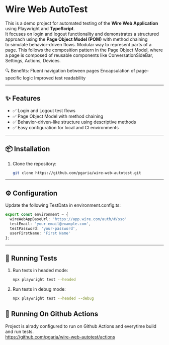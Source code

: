 # Wire Web AutoTest

This is a demo project for automated testing of the **Wire Web Application** using Playwright and **TypeScript**.  
It focuses on login and logout functionality and demonstrates a structured approach using the **Page Object Model (POM)** with method chaining  
to simulate behavior-driven flows.
Modular way to represent parts of a page. This follows the composition pattern in the Page Object Model, where a page is composed of reusable components like ConversationSideBar, Settings, Actions, Devices.

🔍 Benefits:
Fluent navigation between pages
Encapsulation of page-specific logic
Improved test readability

---

## ✨ Features

- ✅ Login and Logout test flows  
- ✅ Page Object Model with method chaining  
- ✅ Behavior-driven-like structure using descriptive methods  
- ✅ Easy configuration for local and CI environments

---

## 📦 Installation

1. Clone the repository:
   ```bash
   git clone https://github.com/pgaria/wire-web-autotest.git
   ```
---

## ⚙️ Configuration
Update the following TestData in environment.config.ts:
   
```Typescript
export const environment = {
  wireWebAppBaseUrl: 'https://app.wire.com/auth/#/sso'  
  testEmail: 'your-email@example.com',
  testPassword: 'your-password',
  userFirstName: 'First Name'
};
```

---

## 🧪 Running Tests

1. Run tests in headed mode:
   ```bash
   npx playwright test --headed
   ```
2. Run tests in debug mode:
   ```bash
   npx playwright test --headed --debug
   ```
## 🧪 Running On Github Actions

Project is alrady configured to run on Github Actions and everytime build and run tests.    
https://github.com/pgaria/wire-web-autotest/actions
